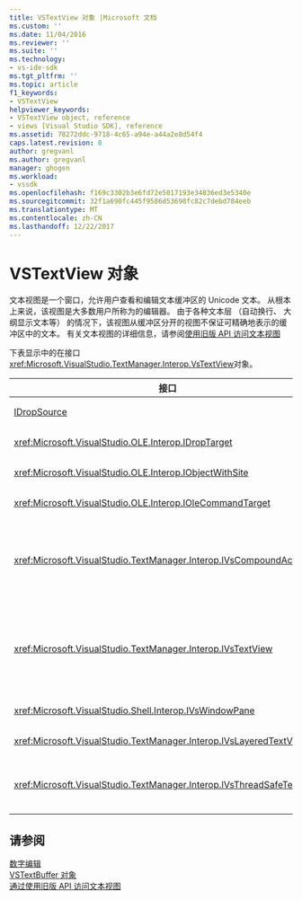 ```yaml
---
title: VSTextView 对象 |Microsoft 文档
ms.custom: ''
ms.date: 11/04/2016
ms.reviewer: ''
ms.suite: ''
ms.technology:
- vs-ide-sdk
ms.tgt_pltfrm: ''
ms.topic: article
f1_keywords:
- VSTextView
helpviewer_keywords:
- VSTextView object, reference
- views [Visual Studio SDK], reference
ms.assetid: 78272ddc-9718-4c65-a94e-a44a2e8d54f4
caps.latest.revision: 8
author: gregvanl
ms.author: gregvanl
manager: ghogen
ms.workload:
- vssdk
ms.openlocfilehash: f169c3302b3e6fd72e5017193e34836ed3e5340e
ms.sourcegitcommit: 32f1a690fc445f9586d53698fc82c7debd784eeb
ms.translationtype: MT
ms.contentlocale: zh-CN
ms.lasthandoff: 12/22/2017
---
```

# <a name="vstextview-object"></a>VSTextView 对象
文本视图是一个窗口，允许用户查看和编辑文本缓冲区的 Unicode 文本。 从根本上来说，该视图是大多数用户所称为的编辑器。 由于各种文本层 （自动换行、 大纲显示文本等） 的情况下，该视图从缓冲区分开的视图不保证可精确地表示的缓冲区中的文本。 有关文本视图的详细信息，请参阅[使用旧版 API 访问文本视图](../extensibility/accessing-thetext-view-by-using-the-legacy-api.md)  
  
 下表显示中的在接口<xref:Microsoft.VisualStudio.TextManager.Interop.VsTextView>对象。  
  
|接口|描述|  
|---------------|-----------------|  
|[IDropSource](http://msdn.microsoft.com/library/windows/desktop/ms690071)|标准 OLE 接口。|  
|<xref:Microsoft.VisualStudio.OLE.Interop.IDropTarget>|标准 OLE 接口。|  
|<xref:Microsoft.VisualStudio.OLE.Interop.IObjectWithSite>|标准 OLE 接口。|  
|<xref:Microsoft.VisualStudio.OLE.Interop.IOleCommandTarget>|标准 OLE 接口。|  
|<xref:Microsoft.VisualStudio.TextManager.Interop.IVsCompoundAction>|允许创建复合操作 （即，在单个撤消/重做单元进行分组的操作）。|  
|<xref:Microsoft.VisualStudio.TextManager.Interop.IVsTextView>|用于管理和访问视图中提供的基本方法。 `IVsTextView`不是线程安全的。|  
|<xref:Microsoft.VisualStudio.Shell.Interop.IVsWindowPane>|创建和管理窗口窗格。|  
|<xref:Microsoft.VisualStudio.TextManager.Interop.IVsLayeredTextView>|与文本层交互。|  
|<xref:Microsoft.VisualStudio.TextManager.Interop.IVsThreadSafeTextView>|来自不同线程中执行视图上的操作。|  
  
## <a name="see-also"></a>请参阅  
 [数字编辑](http://msdn.microsoft.com/en-us/f08872bd-fd9c-4e36-8cf2-a2a2622ef986)   
 [VSTextBuffer 对象](../extensibility/vstextbuffer-object.md)   
 [通过使用旧版 API 访问文本视图](../extensibility/accessing-thetext-view-by-using-the-legacy-api.md)